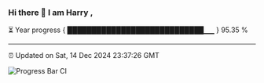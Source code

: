 ### Hi there 👋 I am Harry , 

⏳ Year progress { ████████████████████████████▁▁ } 95.35 %

---

⏰ Updated on Sat, 14 Dec 2024 23:37:26 GMT

![Progress Bar CI](https://github.com/duykhang68/duykhang68/workflows/Progress%20Bar%20CI/badge.svg)
